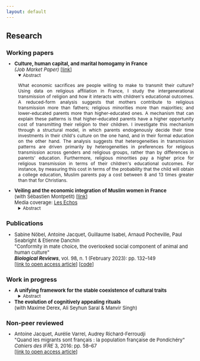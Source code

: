 ```yaml
---
layout: default
---
```


<style type="text/css">
  ul { font-size: 13px; }
  details { margin-left: 10px; font-size: 12px; }
  h3 + ul { margin-top: -5px; }
  h4 + p { margin-top: -15px; }
  h4 + details { margin-top: -15px; }
  p + details { margin-top: -15px; }
  summary + p { text-align: justify; }
</style>


## Research


### Working papers

<ul>
  <li>
    <b> Culture, human capital, and marital homogamy in France </b> <br />
    <i>(Job Market Paper)</i> 
    [<a href="assets/JMP_AJacquet.pdf">link</a>]
    <details open> <summary> Abstract </summary>
    <p>
What economic sacrifices are people willing to make to transmit their culture?
Using data on religious affiliation in France, I study the intergenerational transmission of religion and how it interacts with children's educational outcomes.
A reduced-form analysis suggests that mothers contribute to religious transmission more than fathers; religious minorities more than majorities; and lower-educated parents more than higher-educated ones.
A mechanism that can explain these patterns is that higher-educated parents have a higher opportunity cost of transmitting their religion to their children.
I investigate this mechanism through a structural model, in which parents endogenously decide their time investments in their child's culture on the one hand, and in their formal education on the other hand.
The analysis suggests that heterogeneities in transmission patterns are driven primarily by heterogeneities in preferences for religious transmission across genders and religious groups, rather than by differences in parents' education.
Furthermore, religious minorities pay a higher price for religious transmission in terms of their children's educational outcomes.
For instance, by measuring this cost in terms of the probability that the child will obtain a college education, Muslim parents pay a cost between 8 and 13 times greater than that for Christians. 
    </p>
    </details>
  </li>

  <li>
    <b> Veiling and the economic integration of Muslim women in France </b> <br />
    (with Sébastien Montpetit)
    [<a href="assets/Veiling_JacquetMontpetit.pdf">link</a>] <br />
    Media coverage: <a href="https://www.lesechos.fr/idees-debats/editos-analyses/abayas-un-risque-de-segregation-identitaire-1974113">Les Echos</a>
    <details> <summary> Abstract </summary>
    <p>
Veiling among Muslim women is a cultural practice which has been at the center of public debates in Western countries for a few decades, but is still poorly understood.
Using unique confidential survey data over the largest sample of Muslim women in France, we unpack the various motives behind veiling behavior.
Grounded in an economic theory of veiling, our analysis shows that veiling is very costly in terms of economic integration.
We find that women reporting to always wear a conspicuous religious symbol are significantly less likely to be economically active.
Our results suggest that women are willing to adopt such a costly identity trait mostly for private motives rather than because of pressure from the community.
As such, our results question the rhetoric often used to justify policies restricting the wearing of religious symbols in France.
Additional results suggest that wearing discreet religious symbols might act as a strategy to mitigate the economic penalty of the veil while allowing women to preserve religious benefits.

The economic implications of policies limiting the wearing of the Islamic veil for Muslim women in Western countries are still poorly understood.
This paper investigates the relationship between veiling behavior and economic participation using the largest sample of Muslim women in France.
Firstly, we present new descriptive evidence about Muslim women in France.
We demonstrate a significant negative relationship between veiling and economic participation, which contrasts with the existing economic theory of veiling in Muslim-majority countries.
Secondly, we extend this theory by including elements relevant to the Muslim-minority context, such as potentially-reduced economic opportunities for veiled women.
In so doing, we are able to rationalize the contrast between the Muslim-majority and Muslim-minority contexts.
Thirdly, we develop and estimate a discrete-choice model of veiling and labor force participation to disentangle the various motivations behind the joint decision to veil and to be economically active.
Our findings indicate that veiled women are less economically active not due to religious preferences, but rather because the benefits of economic participation are lower for women who veil compared to those who do not.
This result echoes previous findings in the literature regarding labor market discrimination against individuals who signal their religious affiliation.
Additionally, our results emphasize the significance of personal religious motives in the decision to veil, rather than community-based religious pressure.
This calls into question the rhetoric used to justify policies that restrict the wearing of religious symbols in France.
    </p>
    </details>
  </li>
</ul>


### Publications

<ul>
  <li>
    Sabine Nöbel, Antoine Jacquet, Guillaume Isabel, Arnaud Pocheville, Paul Seabright & Etienne Danchin <br />
    "Conformity in mate choice, the overlooked social component of animal and human culture" <br />
    <b><i>Biological Reviews</i></b>, vol. 98, n. 1 (February 2023): pp. 132–149 <br />
    [<a href="https://doi.org/10.1111/brv.12899">link to open access article</a>] 
    [<a href="https://github.com/antoine-jacquet/project-conformity">code</a>]
  </li>
</ul>


### Work in progress

<ul>
  <li>
    <b> A unifying framework for the stable coexistence of cultural traits </b>
    <details> <summary> Abstract </summary>
    <p>
    I use the canonical evolutionary model of frequency-dependent selection to develop a unifying framework for the stable coexistence of cultural traits. First, I derive general theoretical results on population dynamics for some common cases, such as random matching or linear assortative matching. In a second step, I consider several examples from the economics and biology literatures, which document and provide reasons for the stable coexistence of cultural traits. I show that these examples can be seen as particular applications of the unifying framework that I propose. Such applications provide natural extensions to the baseline framework, and illustrate its flexibility.
    </p>
    </details>
  </li>

  <li>
    <b>The evolution of cognitively appealing rituals</b> <br />
    (with Maxime Derex, Ali Seyhun Saral & Manvir Singh)
  </li>
</ul>


### Non-peer reviewed

<ul>
  <li>
    Antoine Jacquet, Aurélie Varrel, Audrey Richard-Ferroudji <br />
    "Quand les migrants sont français : la population française de Pondichéry" <br />
    <i>Cahiers des IFRE</i> 3, 2016: pp. 58–67 <br />
    [<a href="https://halshs.archives-ouvertes.fr/halshs-01431694/document">link to open access article</a>]
  </li>
</ul>



